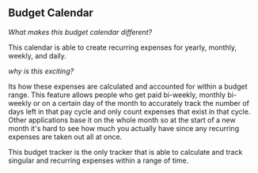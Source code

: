 ## Budget Calendar

_What makes this budget calendar different?_

This calendar is able to create recurring expenses for yearly, monthly, weekly, and daily. 

_why is this exciting?_

Its how these expenses are calculated and accounted for within a budget range. This feature allows people who get paid bi-weekly, monthly bi-weekly or on a certain day of the month to accurately track the number of days left in that pay cycle and only count expenses that exist in that cycle.
Other applications base it on the whole month so at the start of a new month it's hard to see how much you actually have since any recurring expenses are taken out all at once. 

This budget tracker is the only tracker that is able to calculate and track singular and recurring expenses within a range of time.


